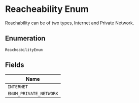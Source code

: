 
# Reacheability Enum

Reachability can be of two types, Internet and Private Network.

## Enumeration

`ReacheabilityEnum`

## Fields

| Name |
|  --- |
| `INTERNET` |
| `ENUM_PRIVATE_NETWORK` |

